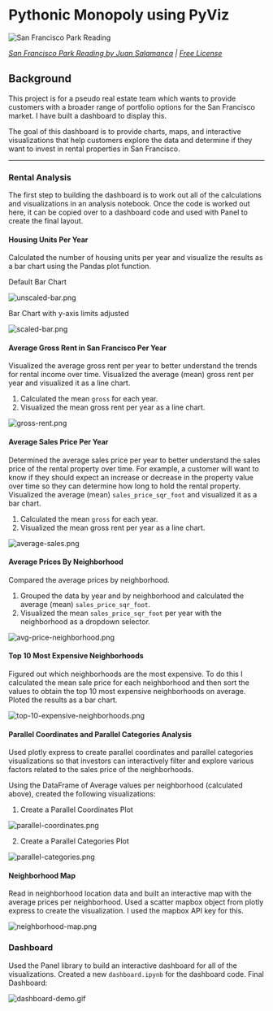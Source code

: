 # Pythonic Monopoly using PyViz

![San Francisco Park Reading](Images/san-francisco-park-reading.jpg)

*[San Francisco Park Reading by Juan Salamanca](https://www.pexels.com/photo/park-san-francisco-reading-61109/) | [Free License](https://www.pexels.com/photo-license/)*

## Background
This project is for a pseudo real estate team which wants to provide customers with a broader range of portfolio options for the San Francisco market. I have built a dashboard to display this. 

The goal of this dashboard is to provide charts, maps, and interactive visualizations that help customers explore the data and determine if they want to invest in rental properties in San Francisco.

---
### Rental Analysis

The first step to building the dashboard is to work out all of the calculations and visualizations in an analysis notebook. Once the code is worked out here, it can be copied over to a dashboard code and used with Panel to create the final layout.

#### Housing Units Per Year

Calculated the number of housing units per year and visualize the results as a bar chart using the Pandas plot function.

Default Bar Chart

  ![unscaled-bar.png](Images/unscaled-bar.png)

Bar Chart with y-axis limits adjusted

  ![scaled-bar.png](Images/scaled-bar.png)


#### Average Gross Rent in San Francisco Per Year

Visualized the average gross rent per year to better understand the trends for rental income over time. Visualized the average (mean) gross rent per year and visualized it as a line chart.

1. Calculated the mean `gross` for each year.
2. Visualized the mean gross rent per year as a line chart.

  ![gross-rent.png](Images/gross-rent.png)

#### Average Sales Price Per Year

Determined the average sales price per year to better understand the sales price of the rental property over time. For example, a customer will want to know if they should expect an increase or decrease in the property value over time so they can determine how long to hold the rental property. Visualized the average (mean) `sales_price_sqr_foot` and visualized it as a bar chart.

1. Calculated the mean `gross` for each year.
2. Visualized the mean gross rent per year as a line chart.

  ![average-sales.png](Images/average-sales.png)

#### Average Prices By Neighborhood

Compared the average prices by neighborhood.

1. Grouped the data by year and by neighborhood and calculated the average (mean) `sales_price_sqr_foot`.
2. Visualized the mean `sales_price_sqr_foot` per year with the neighborhood as a dropdown selector.

  ![avg-price-neighborhood.png](Images/avg-price-neighborhood.png)

#### Top 10 Most Expensive Neighborhoods

Figured out which neighborhoods are the most expensive. To do this I calculated the mean sale price for each neighborhood and then sort the values to obtain the top 10 most expensive neighborhoods on average. Ploted the results as a bar chart.

  ![top-10-expensive-neighborhoods.png](Images/top-10-expensive-neighborhoods.png)

#### Parallel Coordinates and Parallel Categories Analysis

Used plotly express to create parallel coordinates and parallel categories visualizations so that investors can interactively filter and explore various factors related to the sales price of the neighborhoods.

Using the DataFrame of Average values per neighborhood (calculated above), created the following visualizations:

1. Create a Parallel Coordinates Plot

  ![parallel-coordinates.png](Images/parallel-coordinates.png)

2. Create a Parallel Categories Plot

  ![parallel-categories.png](Images/parallel-categories.png)

#### Neighborhood Map

Read in neighborhood location data and built an interactive map with the average prices per neighborhood. Used a scatter mapbox object from plotly express to create the visualization. I used the mapbox API key for this.

  ![neighborhood-map.png](Images/neighborhood-map.png)

### Dashboard

Used the Panel library to build an interactive dashboard for all of the visualizations.
Created a new `dashboard.ipynb` for the dashboard code.
Final Dashboard:

  ![dashboard-demo.gif](Images/dashboard-demo.gif)
